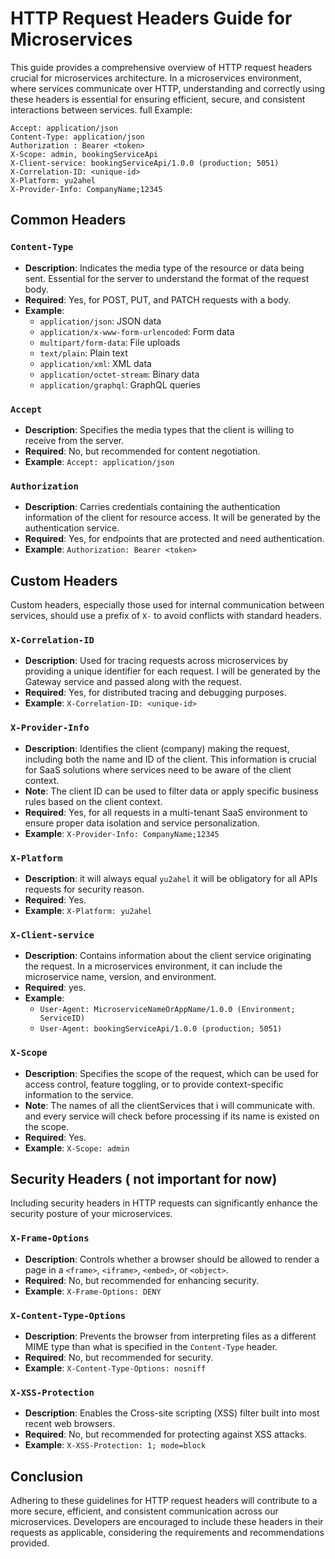 # HTTP Request Headers Guide for Microservices

This guide provides a comprehensive overview of HTTP request headers crucial for microservices architecture. In a microservices environment, where services communicate over HTTP, understanding and correctly using these headers is essential for ensuring efficient, secure, and consistent interactions between services.
full Example:
```
Accept: application/json
Content-Type: application/json
Authorization : Bearer <token>
X-Scope: admin, bookingServiceApi
X-Client-service: bookingServiceApi/1.0.0 (production; 5051)
X-Correlation-ID: <unique-id>
X-Platform: yu2ahel
X-Provider-Info: CompanyName;12345
```
## Common Headers

### `Content-Type`

- **Description**: Indicates the media type of the resource or data being sent. Essential for the server to understand the format of the request body.
- **Required**: Yes, for POST, PUT, and PATCH requests with a body.
- **Example**: 
  - `application/json`: JSON data
  - `application/x-www-form-urlencoded`: Form data
  - `multipart/form-data`: File uploads
  - `text/plain`: Plain text
  - `application/xml`: XML data
  - `application/octet-stream`: Binary data
  - `application/graphql`: GraphQL queries


### `Accept`

- **Description**: Specifies the media types that the client is willing to receive from the server.
- **Required**: No, but recommended for content negotiation.
- **Example**: `Accept: application/json`


### `Authorization`

- **Description**: Carries credentials containing the authentication information of the client for resource access. It will be generated by the authentication service.
- **Required**: Yes, for endpoints that are protected and need authentication.
- **Example**: `Authorization: Bearer <token>`


## Custom Headers

Custom headers, especially those used for internal communication between services, should use a prefix of `X-` to avoid conflicts with standard headers.

### `X-Correlation-ID`

- **Description**: Used for tracing requests across microservices by providing a unique identifier for each request. I will be generated by the Gateway service and passed along with the request.
- **Required**: Yes, for distributed tracing and debugging purposes.
- **Example**: `X-Correlation-ID: <unique-id>`

### `X-Provider-Info`

- **Description**: Identifies the client (company) making the request, including both the name and ID of the client. This information is crucial for SaaS solutions where services need to be aware of the client context.
- **Note**: The client ID can be used to filter data or apply specific business rules based on the client context.
- **Required**: Yes, for all requests in a multi-tenant SaaS environment to ensure proper data isolation and service personalization.
- **Example**: `X-Provider-Info: CompanyName;12345`

### `X-Platform`

- **Description**: it will always equal `yu2ahel` it will be obligatory for all APIs requests for security reason.
- **Required**: Yes.
- **Example**: `X-Platform: yu2ahel`

### `X-Client-service`
- **Description**: Contains information about the client service originating the request. In a microservices environment, it can include the microservice name, version, and environment.
- **Required**: yes.
- **Example**:
  - `User-Agent: MicroserviceNameOrAppName/1.0.0 (Environment; ServiceID)`
  - `User-Agent: bookingServiceApi/1.0.0 (production; 5051)`


### `X-Scope`

- **Description**: Specifies the scope of the request, which can be used for access control, feature toggling, or to provide context-specific information to the service.
- **Note**: The names of all the clientServices that i will communicate with. and every service will check before processing if its name is existed on the scope.
- **Required**: Yes.
- **Example**: `X-Scope: admin`


## Security Headers ( not important for now)

Including security headers in HTTP requests can significantly enhance the security posture of your microservices.

### `X-Frame-Options`

- **Description**: Controls whether a browser should be allowed to render a page in a `<frame>`, `<iframe>`, `<embed>`, or `<object>`.
- **Required**: No, but recommended for enhancing security.
- **Example**: `X-Frame-Options: DENY`

### `X-Content-Type-Options`

- **Description**: Prevents the browser from interpreting files as a different MIME type than what is specified in the `Content-Type` header.
- **Required**: No, but recommended for security.
- **Example**: `X-Content-Type-Options: nosniff`

### `X-XSS-Protection`

- **Description**: Enables the Cross-site scripting (XSS) filter built into most recent web browsers.
- **Required**: No, but recommended for protecting against XSS attacks.
- **Example**: `X-XSS-Protection: 1; mode=block`

## Conclusion

Adhering to these guidelines for HTTP request headers will contribute to a more secure, efficient, and consistent communication across our microservices. Developers are encouraged to include these headers in their requests as applicable, considering the requirements and recommendations provided.
